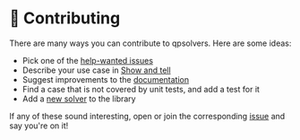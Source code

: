 # 👷 Contributing

There are many ways you can contribute to qpsolvers. Here are some ideas:

- Pick one of the [help-wanted issues](https://github.com/stephane-caron/qpsolvers/issues?q=is%3Aissue+is%3Aopen+label%3A%22help+wanted%22)
- Describe your use case in [Show and tell](https://github.com/stephane-caron/qpsolvers/discussions/categories/show-and-tell)
- Suggest improvements to the [documentation](https://scaron.info/doc/qpsolvers/)
- Find a case that is not covered by unit tests, and add a test for it
- Add a [new solver](https://scaron.info/doc/qpsolvers/developer-notes.html#adding-a-new-solver) to the library

If any of these sound interesting, open or join the corresponding [issue](https://github.com/stephane-caron/qpsolvers/issues) and say you're on it!
